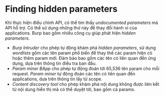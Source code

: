 # Finding hidden parameters

Khi thực hiện điều chỉnh API, có thể tìm thấy *undocumented parameters* mà API hỗ trợ. Có thể sử dụng những thứ này để thay đổi hành vi của applications. Burp bao gồm nhiều công cụ giúp phát hiện *hidden parameters*.

- *Burp Intruder* cho phép tự động khám phá *hidden parameters*, sử dụng *wordlists* gồm các tên param phổ biến để thay thế các param hiện có hoặc thêm param mới. Đảm bảo bao gồm các tên có liên quan đến ứng dụng, dựa trên thông tin điều tra ban đầu.
- *Param miner BApp* cho phép tự động đoán tới 65,536 tên param cho mỗi request. *Param miner* tự động đoán các tên có liên quan đến applications, dựa trên thông tin lấy từ scope.
- *Content discovery tool* cho phép khám phá nội dung không được liên kết từ nội dung hiển thị mà có thể duyệt tới, bao gồm cả params.


